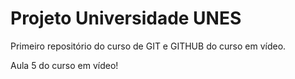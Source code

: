 # Projeto Universidade UNES
 Primeiro repositório do curso de GIT e GITHUB do curso em vídeo.

 Aula 5 do curso em vídeo!
